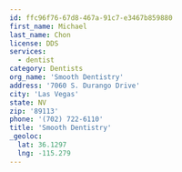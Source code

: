 ```yaml
---
id: ffc96f76-67d8-467a-91c7-e3467b859880
first_name: Michael
last_name: Chon
license: DDS
services:
  - dentist
category: Dentists
org_name: 'Smooth Dentistry'
address: '7060 S. Durango Drive'
city: 'Las Vegas'
state: NV
zip: '89113'
phone: '(702) 722-6110'
title: 'Smooth Dentistry'
_geoloc:
  lat: 36.1297
  lng: -115.279
---
```

